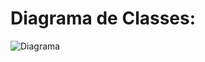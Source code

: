 # Diagrama de Classes:
![Diagrama](https://github.com/user-attachments/assets/50877637-88b7-4990-af11-0a8b7afab63c)
